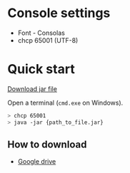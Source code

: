 # Console settings
- Font - Consolas
- chcp 65001 (UTF-8)
# Quick start
[Download jar file](#how-to-download)

Open a terminal (`cmd.exe` on Windows).

```sh
> chcp 65001
> java -jar {path_to_file.jar}
```
  
## How to download
- [Google drive](https://drive.google.com/drive/u/0/folders/1vhdjtnvXwCszmJFDVvfh07CZHH5MiLOw)

